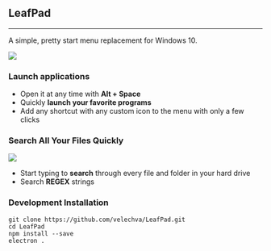## LeafPad
---
A simple, pretty start menu replacement for Windows 10.

![](Docs/graphics/gif-3.png)

### Launch applications

- Open it at any time with **Alt + Space**
- Quickly **launch your favorite programs**
- Add any shortcut with any custom icon to the menu with only a few clicks

### Search All Your Files Quickly

![](Docs/graphics/gif-4.png)
- Start typing to **search** through every file and folder in your hard drive
- Search **REGEX** strings

### Development Installation

```
git clone https://github.com/velechva/LeafPad.git
cd LeafPad
npm install --save
electron .
```

